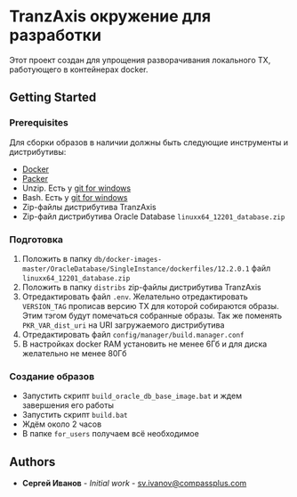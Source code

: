 # TranzAxis окружение для разработки

Этот проект создан для упрощения разворачивания локального TX, работующего в контейнерах docker.

## Getting Started

### Prerequisites

Для сборки образов в наличии должны быть следующие инструменты и дистрибутивы:
* [Docker](https://docs.docker.com/get-docker/)
* [Packer](https://www.packer.io/downloads)
* Unzip. Есть у [git for windows](https://git-scm.com/download/win)
* Bash. Есть у [git for windows](https://git-scm.com/download/win)
* Zip-файлы дистрибутива TranzAxis
* Zip-файл дистрибутива Oracle Database `linuxx64_12201_database.zip`

### Подготовка
1. Положить в папку `db/docker-images-master/OracleDatabase/SingleInstance/dockerfiles/12.2.0.1` файл `linuxx64_12201_database.zip`
2. Положить в папку `distribs` zip-файлы дистрибутива TranzAxis
3. Отредактировать файл `.env`. Желательно отредактировать `VERSION_TAG` прописав версию TX для которой 
   собираются образы. Этим тэгом будут помечаться собранные образы. Так же поменять `PKR_VAR_dist_uri` на URI загружаемого 
   дистрибутива
4. Отредактировать файл `config/manager/build.manager.conf`
5. В настройках docker RAM установить не менее 6Гб и для диска желательно не менее 80Гб
   
### Создание образов
* Запустить скрипт `build_oracle_db_base_image.bat` и ждем завершения его работы
* Запустить скрипт `build.bat`
* Ждём около 2 часов
* В папке `for_users` получаем всё необходимое
## Authors

* **Сергей Иванов** - *Initial work* - sv.ivanov@compassplus.com